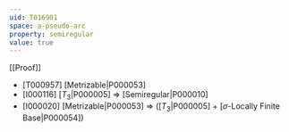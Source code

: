 ```yaml
---
uid: T016901
space: a-pseudo-arc
property: semiregular
value: true
---
```

[[Proof]]

* [T000957] [Metrizable|P000053]
* [I000116] [$T_3$|P000005] => [Semiregular|P000010]
* [I000020] [Metrizable|P000053] => ([$T_3$|P000005] + [$\sigma$-Locally Finite Base|P000054])

